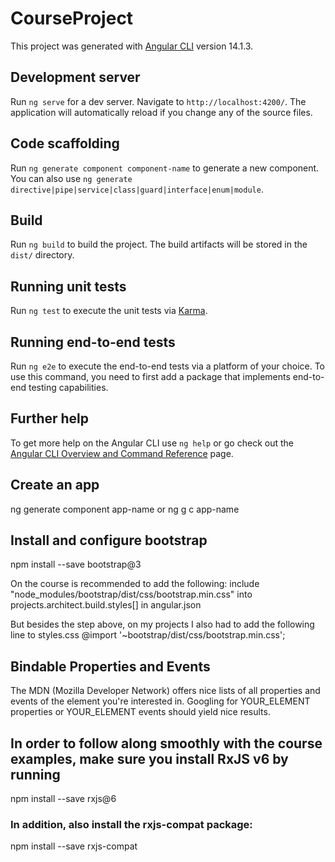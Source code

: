 # CourseProject

This project was generated with [Angular CLI](https://github.com/angular/angular-cli) version 14.1.3.

## Development server

Run `ng serve` for a dev server. Navigate to `http://localhost:4200/`. The application will automatically reload if you change any of the source files.

## Code scaffolding

Run `ng generate component component-name` to generate a new component. You can also use `ng generate directive|pipe|service|class|guard|interface|enum|module`.

## Build

Run `ng build` to build the project. The build artifacts will be stored in the `dist/` directory.

## Running unit tests

Run `ng test` to execute the unit tests via [Karma](https://karma-runner.github.io).

## Running end-to-end tests

Run `ng e2e` to execute the end-to-end tests via a platform of your choice. To use this command, you need to first add a package that implements end-to-end testing capabilities.

## Further help

To get more help on the Angular CLI use `ng help` or go check out the [Angular CLI Overview and Command Reference](https://angular.io/cli) page.


## Create an app
ng generate component app-name
or
ng g c app-name

## Install and configure bootstrap
npm install --save bootstrap@3

On the course is recommended to add the following:
include "node_modules/bootstrap/dist/css/bootstrap.min.css" into projects.architect.build.styles[] in angular.json

But besides the step above, on my projects I also had to add the following line to styles.css
@import '~bootstrap/dist/css/bootstrap.min.css';

## Bindable Properties and Events
The MDN (Mozilla Developer Network) offers nice lists of all properties and events of the element you're interested in. Googling for YOUR_ELEMENT properties  or YOUR_ELEMENT events  should yield nice results.

## In order to follow along smoothly with the course examples, make sure you install RxJS v6 by running
npm install --save rxjs@6

### In addition, also install the rxjs-compat package:
npm install --save rxjs-compat
